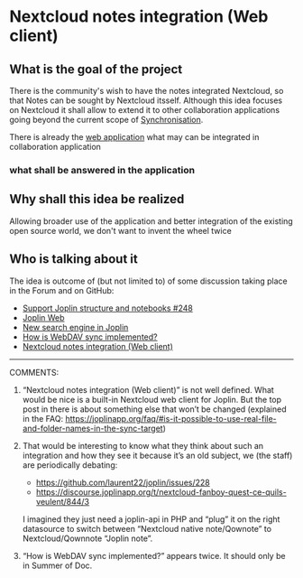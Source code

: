 # Nextcloud notes integration (Web client)

## What is the goal of the project 

There is the community's wish to have the notes integrated Nextcloud, so that Notes can be sought by Nextcloud itsself. Although this idea focuses on Nextcloud it shall allow to extend it to other collaboration applications going beyond the current scope of  [Synchronisation](https://joplinapp.org/#synchronisation).

There is already the [web application](https://github.com/foxmask/joplin-web) what may can be integrated in collaboration application

### what shall be answered in the application



## Why shall this idea be realized 

Allowing broader use of the application and better integration of the existing open source world, we don't want to invent the wheel twice

## Who is talking about it

The idea is outcome of (but not limited to) of some discussion taking place in the Forum and on GitHub: 

- [Support Joplin structure and notebooks #248](https://github.com/nextcloud/notes/issues/248)
- [Joplin Web](https://discourse.joplinapp.org/t/joplin-web-web-application-companion-for-joplin/555)
- [New search engine in Joplin](https://discourse.joplinapp.org/t/new-search-engine-in-joplin/1479)
- [How is WebDAV sync implemented?](https://discourse.joplinapp.org/t/how-is-webdav-sync-implemented/3102)
- [Nextcloud notes integration (Web client)](https://github.com/laurent22/joplin/issues/228)

----

COMMENTS:

1. “Nextcloud notes integration (Web client)” is not well defined. What would be nice is a built-in Nextcloud web client for Joplin. But the top post in there is about something else that won’t be changed (explained in the FAQ: https://joplinapp.org/faq/#is-it-possible-to-use-real-file-and-folder-names-in-the-sync-target)

2. That would be interesting to know what they think about such an integration and how they see it because it’s an old subject, we (the staff) are periodically debating:

   - https://github.com/laurent22/joplin/issues/228
   - https://discourse.joplinapp.org/t/nextcloud-fanboy-quest-ce-quils-veulent/844/3

   I imagined they just need a joplin-api in PHP and “plug” it on the right datasource to switch between “Nextcloud native note/Qownote” to Nextcloud/Qownnote “Joplin note”.

3. “How is WebDAV sync implemented?” appears twice. It should only be in Summer of Doc.

   

